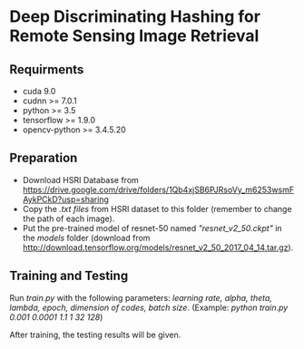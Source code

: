 # Deep Discriminating Hashing for Remote Sensing Image Retrieval

## Requirments
- cuda 9.0
- cudnn >= 7.0.1
- python >= 3.5
- tensorflow >= 1.9.0
- opencv-python >= 3.4.5.20

## Preparation
- Download HSRI Database from https://drive.google.com/drive/folders/1Qb4xjSB6PJRsoVy_m6253wsmFAykPCkD?usp=sharing
- Copy the *.txt files* from HSRI dataset to this folder (remember to change the path of each image).
- Put the pre-trained model of resnet-50 named *"resnet_v2_50.ckpt"* in the *models* folder (download from http://download.tensorflow.org/models/resnet_v2_50_2017_04_14.tar.gz).

## Training and Testing
Run *train.py* with the following parameters: *learning rate, alpha, theta, lambda, epoch, dimension of codes, batch size*.
(Example: *python train.py 0.001 0.0001 1.1 1 32 128*)

After training, the testing results will be given.
